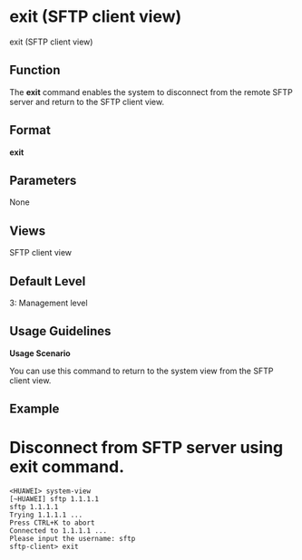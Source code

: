 exit (SFTP client view)
=======================

exit (SFTP client view)

Function
--------



The **exit** command enables the system to disconnect from the remote SFTP server and return to the SFTP client view.




Format
------

**exit**


Parameters
----------

None

Views
-----

SFTP client view


Default Level
-------------

3: Management level


Usage Guidelines
----------------

**Usage Scenario**

You can use this command to return to the system view from the SFTP client view.


Example
-------

# Disconnect from SFTP server using exit command.
```
<HUAWEI> system-view
[~HUAWEI] sftp 1.1.1.1
sftp 1.1.1.1
Trying 1.1.1.1 ...
Press CTRL+K to abort
Connected to 1.1.1.1 ...
Please input the username: sftp
sftp-client> exit

```